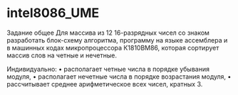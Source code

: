 # intel8086_UME

Задание общее
Для массива из 12 16-разрядных чисел со знаком разработать блок-схему алгоритма, программу на языке ассемблера и в машинных кодах микропроцессора К1810ВМ86, которая сортирует массив слов на четные и нечетные.

Индивидуально:
•	располагает четные числа в порядке убывания модуля,
•	располагает нечетные числа в порядке возрастания модуля,
•	рассчитывает среднее арифметическое всех чисел, кратных 3.
